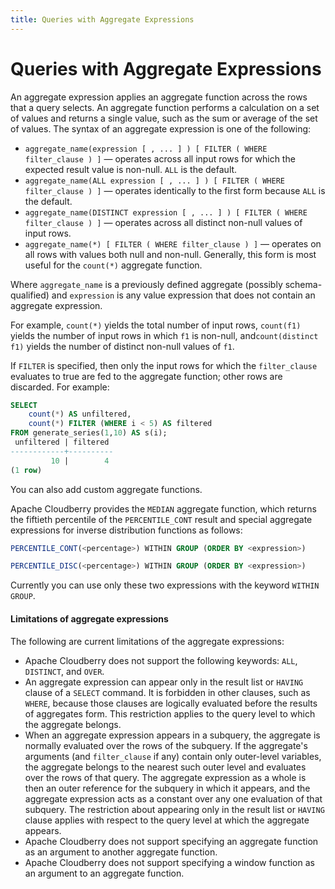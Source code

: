 ```yaml
---
title: Queries with Aggregate Expressions
---
```


# Queries with Aggregate Expressions

An aggregate expression applies an aggregate function across the rows that a query selects. An aggregate function performs a calculation on a set of values and returns a single value, such as the sum or average of the set of values. The syntax of an aggregate expression is one of the following:

- `aggregate_name(expression [ , ... ] ) [ FILTER ( WHERE filter_clause ) ]` — operates across all input rows for which the expected result value is non-null. `ALL` is the default.
- `aggregate_name(ALL expression [ , ... ] ) [ FILTER ( WHERE filter_clause ) ]` — operates identically to the first form because `ALL` is the default.
- `aggregate_name(DISTINCT expression [ , ... ] ) [ FILTER ( WHERE filter_clause ) ]` — operates across all distinct non-null values of input rows.
- `aggregate_name(*) [ FILTER ( WHERE filter_clause ) ]` — operates on all rows with values both null and non-null. Generally, this form is most useful for the `count(*)` aggregate function.

Where `aggregate_name` is a previously defined aggregate (possibly schema-qualified) and `expression` is any value expression that does not contain an aggregate expression.

For example, `count(*)` yields the total number of input rows, `count(f1)` yields the number of input rows in which `f1` is non-null, and`count(distinct f1)` yields the number of distinct non-null values of `f1`.

If `FILTER` is specified, then only the input rows for which the `filter_clause` evaluates to true are fed to the aggregate function; other rows are discarded. For example:

```sql
SELECT
    count(*) AS unfiltered,
    count(*) FILTER (WHERE i < 5) AS filtered
FROM generate_series(1,10) AS s(i);
 unfiltered | filtered
------------+----------
         10 |        4
(1 row)
```

You can also add custom aggregate functions.

Apache Cloudberry provides the `MEDIAN` aggregate function, which returns the fiftieth percentile of the `PERCENTILE_CONT` result and special aggregate expressions for inverse distribution functions as follows:

```sql
PERCENTILE_CONT(<percentage>) WITHIN GROUP (ORDER BY <expression>)
```

```sql
PERCENTILE_DISC(<percentage>) WITHIN GROUP (ORDER BY <expression>)
```

Currently you can use only these two expressions with the keyword `WITHIN GROUP`.

#### Limitations of aggregate expressions

The following are current limitations of the aggregate expressions:

- Apache Cloudberry does not support the following keywords: `ALL`, `DISTINCT`, and `OVER`.
- An aggregate expression can appear only in the result list or `HAVING` clause of a `SELECT` command. It is forbidden in other clauses, such as `WHERE`, because those clauses are logically evaluated before the results of aggregates form. This restriction applies to the query level to which the aggregate belongs.
- When an aggregate expression appears in a subquery, the aggregate is normally evaluated over the rows of the subquery. If the aggregate's arguments (and `filter_clause` if any) contain only outer-level variables, the aggregate belongs to the nearest such outer level and evaluates over the rows of that query. The aggregate expression as a whole is then an outer reference for the subquery in which it appears, and the aggregate expression acts as a constant over any one evaluation of that subquery. The restriction about appearing only in the result list or ``HAVING`` clause applies with respect to the query level at which the aggregate appears.
- Apache Cloudberry does not support specifying an aggregate function as an argument to another aggregate function.
- Apache Cloudberry does not support specifying a window function as an argument to an aggregate function.